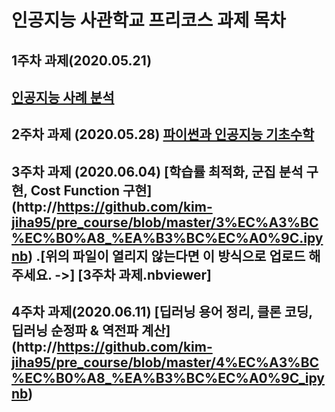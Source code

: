 인공지능 사관학교 프리코스 과제 목차
===================================

1주차 과제(2020.05.21)
----------------------
[인공지능 사례 분석](http://https://github.com/kim-jiha95/pre_course/blob/master/1%EC%A3%BC%EC%B0%A8.ipynb)
----------------------
2주차 과제 (2020.05.28)
[파이썬과 인공지능 기초수학](http://https://github.com/kim-jiha95/pre_course/blob/master/2%E1%84%8C%E1%85%AE%E1%84%8E%E1%85%A1%E1%84%80%E1%85%AA%E1%84%8C%E1%85%A6_ipynb)
----------------------
3주차 과제 (2020.06.04)
[학습률 최적화, 군집 분석 구현, Cost Function 구현] (http://https://github.com/kim-jiha95/pre_course/blob/master/3%EC%A3%BC%EC%B0%A8_%EA%B3%BC%EC%A0%9C.ipynb)
.[위의 파일이 열리지 않는다면 이 방식으로 업로드 해주세요. ->] [3주차 과제.nbviewer]
-----------------------
4주차 과제(2020.06.11)
[딥러닝 용어 정리, 클론 코딩, 딥러닝 순정파 & 역전파 계산] (http://https://github.com/kim-jiha95/pre_course/blob/master/4%EC%A3%BC%EC%B0%A8_%EA%B3%BC%EC%A0%9C_ipynb)
---------------------
